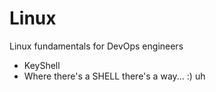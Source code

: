 # Linux
Linux fundamentals for DevOps engineers
- KeyShell
- Where there's a SHELL there's a way... :)
uh
